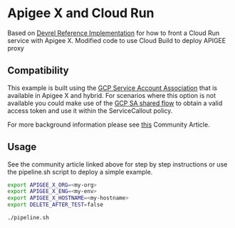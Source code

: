# Apigee X and Cloud Run

Based on [Devrel Reference Implementation](https://github.com/apigee/devrel/tree/main/references/cloud-run) for how to front a Cloud Run service with Apigee X.
Modified code to use Cloud Build to deploy APIGEE proxy

## Compatibility

This example is built using the [GCP Service Account Association](https://cloud.google.com/apigee/docs/api-platform/security/google-auth/overview)
that is available in Apigee X and hybrid. For scenarios where this option is not
available you could make use of the [GCP SA shared flow](../gcp-sa-auth-shared-flow)
to obtain a valid access token and use it within the ServiceCallout policy.

For more background information please see [this](https://www.googlecloudcommunity.com/gc/Cloud-Product-Articles/Hosted-Targets-vs-Google-Cloud-Run/ta-p/76040)
Community Article.

## Usage

See the community article linked above for step by step instructions
or use the pipeline.sh script to deploy a simple example.

```sh
export APIGEE_X_ORG=<my-org>
export APIGEE_X_ENG=<my-env>
export APIGEE_X_HOSTNAME=<my-hostname>
export DELETE_AFTER_TEST=false

./pipeline.sh
```
